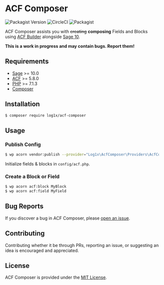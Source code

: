 # ACF Composer

![Packagist Version](https://img.shields.io/packagist/v/log1x/acf-composer.svg?style=flat-square)
![CircleCI](https://img.shields.io/circleci/build/gh/Log1x/acf-composer.svg?style=flat-square)
![Packagist](https://img.shields.io/packagist/dt/log1x/acf-composer.svg?style=flat-square)

ACF Composer assists you with ~~creating~~ **composing** Fields and Blocks using [ACF Builder](https://github.com/stoutlogic/acf-builder) alongside [Sage 10](https://github.com/roots/sage).

**This is a work in progress and may contain bugs. Report them!**

## Requirements

- [Sage](https://github.com/roots/sage) >= 10.0
- [ACF](https://www.advancedcustomfields.com/) >= 5.8.0
- [PHP](https://secure.php.net/manual/en/install.php) >= 7.1.3
- [Composer](https://getcomposer.org/download/)

## Installation

```bash
$ composer require log1x/acf-composer
```

## Usage

### Publish Config

```bash
$ wp acorn vendor:publish --provider="Log1x\AcfComposer\Providers\AcfComposerServiceProvider"
```

Initialize fields & blocks in `config/acf.php`.

### Create a Block or Field

```bash
$ wp acorn acf:block MyBlock
$ wp acorn acf:field MyField
```

## Bug Reports

If you discover a bug in ACF Composer, please [open an issue](https://github.com/log1x/acf-composer/issues).

## Contributing

Contributing whether it be through PRs, reporting an issue, or suggesting an idea is encouraged and appreciated.

## License

ACF Composer is provided under the [MIT License](https://github.com/log1x/acf-composer/blob/master/LICENSE.md).
